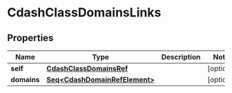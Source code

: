 

# CdashClassDomainsLinks


## Properties

Name | Type | Description | Notes
------------ | ------------- | ------------- | -------------
**self** | [**CdashClassDomainsRef**](CdashClassDomainsRef.md) |  |  [optional]
**domains** | [**Seq&lt;CdashDomainRefElement&gt;**](CdashDomainRefElement.md) |  |  [optional]



